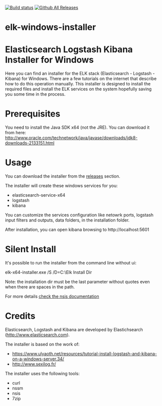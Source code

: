 [![Build status](https://ci.appveyor.com/api/projects/status/5y1w99hoscil3xql?svg=true)](https://ci.appveyor.com/project/gigi81/elk-windows-installer)
[![Github All Releases](https://img.shields.io/github/downloads/gigi81/elk-windows-installer/total.svg?maxAge=2592000)]()

# elk-windows-installer
Elasticsearch Logstash Kibana Installer for Windows
============

Here you can find an installer for the ELK stack (Elasticsearch - Logstash - Kibana) for Windows.
There are a few tutorials on the internet that describe how to do this operation manually.
This installer is designed to install the required files and install the ELK services on the system hopefully saving you some time in the process.

Prerequisites
============

You need to install the Java SDK x64 (not the JRE). You can download it from here: http://www.oracle.com/technetwork/java/javase/downloads/jdk8-downloads-2133151.html

Usage
============
You can download the installer from the [releases](https://github.com/gigi81/elk-windows-installer/releases) section.

The installer will create these windows services for you:
- elasticsearch-service-x64
- logstash
- kibana

You can customize the services configuration like netowrk ports, logstash input filters and outputs, data folders, in the installation folder.

After installation, you can open kibana browsing to http://localhost:5601

Silent Install
============
It's possible to run the installer from the command line without ui:

elk-x64-installer.exe /S /D=C:\Elk Install Dir

Note: the installation dir must be the last parameter without quotes even when there are spaces in the path.

For more details [check the nsis documentation](http://nsis.sourceforge.net/Docs/Chapter4.html#silent)

Credits
============

Elasticsearch, Logstash and Kibana are developed by Elastichsearch (http://www.elasticsearch.com).

The installer is based on the work of:
- https://www.ulyaoth.net/resources/tutorial-install-logstash-and-kibana-on-a-windows-server.34/
- http://www.sexilog.fr/

The installer uses the following tools:
- curl
- nssm
- nsis
- 7zip

